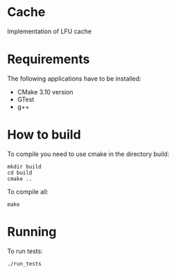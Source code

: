 Cache
===
Implementation of LFU cache

Requirements
===
The following applications have to be installed:
- CMake 3.10 version
- GTest
- g++

How to build
===
To compile you need to use сmake in the directory build:
```
mkdir build
cd build
сmake ..
```
To compile all:
```
make
```

Running
===
To run tests:
```
./run_tests
```
